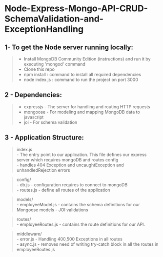 # Node-Express-Mongo-API-CRUD-SchemaValidation-and-ExceptionHandling

## 1- To get the Node server running locally:   

  > - Install MongoDB Community Edition (instructions) and run it by executing 'mongod' command  
  > - Clone this repo  
  > - npm install   :  command to install all required dependencies  
  > - node index.js : command to run the project on port 3000  


## 2 - Dependencies:   

  > - expressjs - The server for handling and routing HTTP requests
  > - mongoose  - For modeling and mapping MongoDB data to javascript
  > - joi       - For schema validation
  

## 3 - Application Structure:   

  > index.js  
      - The entry point to our application. This file defines our express server which requires mongoDB and routes config  
      - handles 404 Exception and uncaughtException and unhandledRejection errors
     
  > config/   
    - db.js     - configuration requires to connect to mongoDB  
    - routes.js - define all routes of the application
  
  > models/    
    - employeeModel.js - contains the schema definitions for our Mongoose models
    - JOI validations 

  >routes/  
    - employeeRoutes.js - contains the route definitions for our API.
 
  >middleware/  
    - error.js - Handling 400,500 Exceptions in all routes   
    - async.js - removes need of writing try-catch block in all the routes in employeeRoutes.js 
